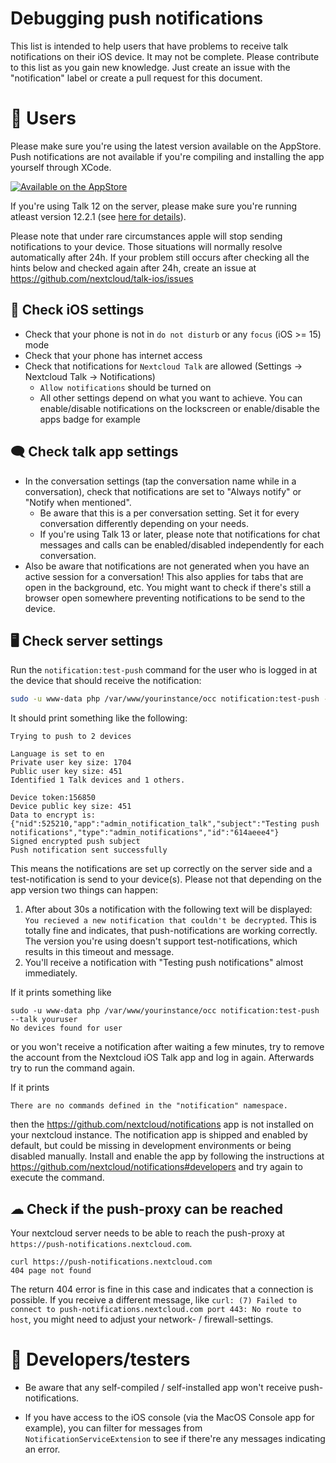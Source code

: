 
# Debugging push notifications

This list is intended to help users that have problems to receive talk notifications on their iOS device. It may 
not be complete. Please contribute to this list as you gain new knowledge. Just create an issue with the 
"notification" label or create a pull request for this document. 

# 📱 Users
Please make sure you're using the latest version available on the AppStore. Push notifications are not available if you're compiling and installing the app yourself through XCode.

[![Available on the AppStore](https://github.com/nextcloud/talk-ios/blob/master/docs/App%20Store/Download_on_the_App_Store_Badge.svg)](https://itunes.apple.com/app/id1296825574)

If you're using Talk 12 on the server, please make sure you're running atleast version 12.2.1 (see [here for details](https://github.com/nextcloud/spreed/pull/6329)).

Please note that under rare circumstances apple will stop sending notifications to your device. Those situations will normally resolve automatically after 24h. If your problem still occurs after checking all the hints below and checked again after 24h, create an issue at https://github.com/nextcloud/talk-ios/issues

## 🍎 Check iOS settings

- Check that your phone is not in `do not disturb` or any `focus` (iOS >= 15) mode
- Check that your phone has internet access
- Check that notifications for `Nextcloud Talk` are allowed (Settings -> Nextcloud Talk -> Notifications)
  - `Allow notifications` should be turned on
  - All other settings depend on what you want to achieve. You can enable/disable notifications on the lockscreen or enable/disable the apps badge for example
 

## 🗨️ Check talk app settings

- In the conversation settings (tap the conversation name while in a conversation), check that notifications are set to 
  "Always notify" or "Notify when mentioned".
	- Be aware that this is a per conversation setting. Set it for every conversation differently depending on your 
      needs.
    - If you're using Talk 13 or later, please note that notifications for chat messages and calls can be enabled/disabled independently for each conversation.
- Also be aware that notifications are not generated when you have an active session for a conversation! This also applies for tabs that are open in the background, etc. You might want to check if there's still a browser open somewhere preventing notifications to be send to the device.

## 🖥 Check server settings

Run the `notification:test-push` command for the user who is logged in at the device that should receive the notification:

```bash
sudo -u www-data php /var/www/yourinstance/occ notification:test-push --talk youruser
```

It should print something like the following:
```
Trying to push to 2 devices
  
Language is set to en
Private user key size: 1704
Public user key size: 451
Identified 1 Talk devices and 1 others.

Device token:156850
Device public key size: 451
Data to encrypt is: {"nid":525210,"app":"admin_notification_talk","subject":"Testing push notifications","type":"admin_notifications","id":"614aeee4"}
Signed encrypted push subject
Push notification sent successfully
```
This means the notifications are set up correctly on the server side and a test-notification is send to your device(s). Please not that depending on the app version two things can happen:

1. After about 30s a notification with the following text will be displayed: `You recieved a new notification that couldn't be decrypted`. This is totally fine and indicates, that push-notifications are working correctly. The version you're using doesn't support test-notifications, which results in this timeout and message.
2. You'll receive a notification with "Testing push notifications" almost immediately.

If it prints something like
```
sudo -u www-data php /var/www/yourinstance/occ notification:test-push --talk youruser
No devices found for user
```
or you won't receive a notification after waiting a few minutes, try to remove the account from the Nextcloud iOS Talk app and log in again. Afterwards try to run the command
 again.
 
If it prints
```
There are no commands defined in the "notification" namespace. 
```
then the https://github.com/nextcloud/notifications app is not installed on your nextcloud instance.
The notification app is shipped and enabled by default, but could be missing in development environments or being disabled manually.
Install and enable the app by following the instructions at https://github.com/nextcloud/notifications#developers and
 try again to execute the command.
 
 ## ☁ Check if the push-proxy can be reached
 Your nextcloud server needs to be able to reach the push-proxy at `https://push-notifications.nextcloud.com`.
 ```
 curl https://push-notifications.nextcloud.com
 404 page not found
```
The return 404 error is fine in this case and indicates that a connection is possible. If you receive a different message, like `curl: (7) Failed to connect to push-notifications.nextcloud.com port 443: No route to host`, you might need to adjust your network- / firewall-settings.

# 🦺 Developers/testers
- Be aware that any self-compiled / self-installed app won't receive push-notifications.

- If you have access to the iOS console (via the MacOS Console app for example), you can filter for messages from `NotificationServiceExtension` to see if there're any messages indicating an error.
